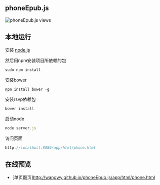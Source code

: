 phoneEpub.js
-------------------------
![phoneEpub.js views](http://wangwy.github.io/phoneEpub.js/app/img/GIFEncoder.gif)

本地运行
-------------------------

安装 [node.js](http://nodejs.org/)

然后用npm安装项目所依赖的包

```javascript
sudo npm install
```
安装bower
```javascript
npm install bower -g
```
安装rsvp依赖包
```javascript
bower install
```
启动node
```javascript
node server.js
```
访问页面
```javascript
http://localhost:8080/app/html/phone.html
```

在线预览
------------------------
+ [单页翻页]http://wangwy.github.io/phoneEpub.js/app/html/phone.html
